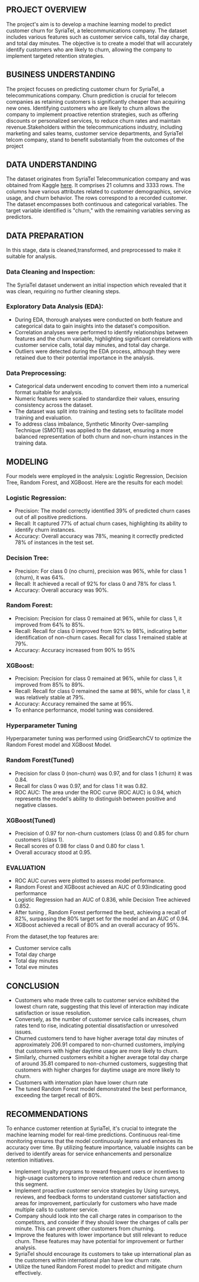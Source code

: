 
## PROJECT OVERVIEW

The project's aim is to develop a machine learning model to predict customer churn for SyriaTel, a telecommunications company. The dataset includes various features such as customer service calls, total day charge, and total day minutes. The objective is to create a model that will accurately identify customers who are likely to churn, allowing the company to implement targeted retention strategies.

## BUSINESS UNDERSTANDING
The project focuses on predicting customer churn for SyriaTel, a telecommunications company. Churn prediction is crucial for telecom companies as retaining customers is significantly cheaper than acquiring new ones. Identifying customers who are likely to churn allows the company to implement proactive retention strategies, such as offering discounts or personalized services, to reduce churn rates and maintain revenue.Stakeholders within the telecommunications industry, including marketing and sales teams, customer service departments, and SyriaTel telcom company, stand to benefit substantially from the outcomes of the project

## DATA UNDERSTANDING
The dataset originates from SyriaTel Telecommunication company and was obtained from Kaggle [here](https://www.kaggle.com/datasets/becksddf/churn-in-telecoms-dataset). It comprises 21 columns and 3333 rows. The columns have various attributes related to customer demographics, service usage, and churn behavior. The rows correspond to a recorded customer. The dataset encompasses both continuous and categorical variables. The target variable identified is "churn," with the remaining variables serving as predictors.

## DATA PREPARATION
In this stage, data is cleaned,transformed, and preprocessed to make it suitable for analysis. 

### Data Cleaning and Inspection:

The SyriaTel dataset underwent an initial inspection which revealed that it was clean, requiring no further cleaning steps.

### Exploratory Data Analysis (EDA):

- During EDA, thorough analyses were conducted on both feature and categorical data to gain insights into the dataset's composition.
- Correlation analyses were performed to identify relationships between features and the churn variable, highlighting significant correlations with customer service calls, total day minutes, and total day charge.
- Outliers were detected during the EDA process, although they were retained due to their potential importance in the analysis.

### Data Preprocessing:

- Categorical data underwent encoding to convert them into a numerical format suitable for analysis.
- Numeric features were scaled to standardize their values, ensuring consistency across the dataset.
- The dataset was split into training and testing sets to facilitate model training and evaluation.
- To address class imbalance, Synthetic Minority Over-sampling Technique (SMOTE) was applied to the dataset, ensuring a more balanced representation of both churn and non-churn instances in the training data.

## MODELING
Four models were employed in the analysis: Logistic Regression, Decision Tree, Random Forest, and XGBoost. Here are the results for each model:

### Logistic Regression:

- Precision: The model correctly identified 39% of predicted churn cases out of all positive predictions.
- Recall: It captured 77% of actual churn cases, highlighting its ability to identify churn instances.
- Accuracy: Overall accuracy was 78%, meaning it correctly predicted 78% of instances in the test set.

### Decision Tree:

- Precision: For class 0 (no churn), precision was 96%, while for class 1 (churn), it was 64%.
- Recall: It achieved a recall of 92% for class 0 and 78% for class 1.
- Accuracy: Overall accuracy was 90%.

### Random Forest:

- Precision: Precision for class 0 remained at 96%, while for class 1, it improved from 64% to 85%.
- Recall: Recall for class 0 improved from 92% to 98%, indicating better identification of non-churn cases. Recall for class 1 remained stable at 79%.
- Accuracy: Accuracy increased from 90% to 95%

### XGBoost:

- Precision: Precision for class 0 remained at 96%, while for class 1, it improved from 85% to 89%.
- Recall: Recall for class 0 remained the same at 98%, while for class 1, it was relatively stable at 79%.
- Accuracy: Accuracy remained the same at 95%.
- To enhance performance, model tuning was considered.

### Hyperparameter Tuning
Hyperparameter tuning was performed using GridSearchCV to optimize the Random Forest model and XGBoost Model.

### Random Forest(Tuned)
- Precision for class 0 (non-churn) was 0.97, and for class 1 (churn) it was 0.84.
- Recall for class 0 was 0.97, and for class 1 it was 0.82.
- ROC AUC: The area under the ROC curve (ROC AUC) is 0.94, which represents the model's ability to distinguish between positive and negative classes.

### XGBoost(Tuned)
- Precision of 0.97 for non-churn customers (class 0) and 0.85 for churn customers (class 1).
- Recall scores of 0.98 for class 0 and 0.80 for class 1.
- Overall accuracy stood at 0.95.

### EVALUATION
- ROC AUC curves were plotted to assess model performance.
- Random Forest and XGBoost achieved an AUC of 0.93indicating good performance
- Logistic Regression had an AUC of 0.836, while Decision Tree achieved 0.852.
- After tuning , Random Forest performed the best, achieving a recall of 82%, surpassing the 80% target set for the model and an AUC of 0.94.
- XGBoost achieved a recall of 80% and an overall accuracy of 95%.

From the dataset,the top  features are:
- Customer service calls
- Total day charge
- Total day minutes
- Total eve minutes

## CONCLUSION
- Customers who made three calls to customer service exhibited the lowest churn rate, suggesting that this level of interaction may indicate satisfaction or issue resolution.
- Conversely, as the number of customer service calls increases, churn rates tend to rise, indicating potential dissatisfaction or unresolved issues.
- Churned customers tend to have higher average total day minutes of approximately 206.91 compared to non-churned customers, implying that customers with higher daytime usage are more likely to churn.
- Similarly, churned customers exhibit a higher average total day charge of around 35.81 compared to non-churned customers, suggesting that customers with higher charges for daytime usage are more likely to churn.
- Customers with internation plan have lower churn rate
- The tuned Random Forest model demonstrated the best performance, exceeding the target recall of 80%.

## RECOMMENDATIONS
To enhance customer retention at SyriaTel, it's crucial to integrate the machine learning model for real-time predictions. Continuous real-time monitoring ensures that the model continuously learns and enhances its accuracy over time. By utilizing feature importance, valuable insights can be derived to identify areas for service enhancements and personalize retention initiatives.

- Implement loyalty programs to reward frequent users or incentives to high-usage customers to improve retention and reduce churn among this segment.
- Implement proactive customer service strategies by Using surveys, reviews, and feedback forms to understand customer satisfaction and areas for improvement, particularly for customers who have made multiple calls to customer service.
- Company should look into the call charge rates in comparison to the competitors, and consider if they should lower the charges of calls per minute. This can prevent other customers from churning.
- Improve the features with lower importance but still relevant to reduce churn. These features may have potential for improvement or further analysis.
- SyriaTel should encourage its customers to take up international plan as the customers within international plan have low churn rate.
- Utilize the tuned Random Forest model to predict and mitigate churn effectively.




























